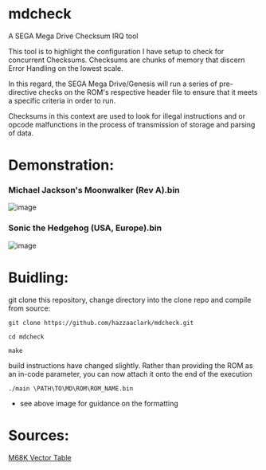 # mdcheck
A SEGA Mega Drive Checksum IRQ tool

This tool is to highlight the configuration I have setup to check for concurrent Checksums.
Checksums are chunks of memory that discern Error Handling on the lowest scale.

In this regard, the SEGA Mega Drive/Genesis will run a series of pre-directive checks on the ROM's respective
header file to ensure that it meets a specific criteria in order to run.

Checksums in this context are used to look for illegal instructions and or opcode malfunctions
in the process of transmission of storage and parsing of data.

# Demonstration:

### Michael Jackson's Moonwalker (Rev A).bin

![image](https://github.com/hazzaaclark/mdcheck/assets/107435091/7fad2dce-6893-4ea2-9095-ea7fbafc3ec0)

### Sonic the Hedgehog (USA, Europe).bin

![image](https://github.com/hazzaaclark/mdcheck/assets/107435091/4b584cd8-998d-440e-a4d2-cfa121303d76)


# Buidling:

git clone this repository, change directory into the clone repo and compile from source:

``git clone https://github.com/hazzaaclark/mdcheck.git``

``cd mdcheck``

``make``

build instructions have changed slightly.
Rather than providing the ROM as an in-code parameter, you can now attach it onto the end of the execution

``./main \PATH\TO\MD\ROM\ROM_NAME.bin``

- see above image for guidance on the formatting

# Sources:

[M68K Vector Table](https://wiki.neogeodev.org/index.php?title=68k_vector_table)
